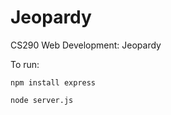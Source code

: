 # Jeopardy
CS290 Web Development: Jeopardy

To run:

```npm install express```

```node server.js```
